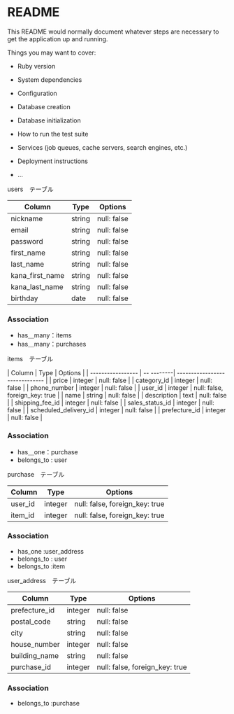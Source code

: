 # README

This README would normally document whatever steps are necessary to get the
application up and running.

Things you may want to cover:

* Ruby version

* System dependencies

* Configuration

* Database creation

* Database initialization

* How to run the test suite

* Services (job queues, cache servers, search engines, etc.)

* Deployment instructions

* ...

users　テーブル

| Column         | Type   | Options     |
| ---------------| ------ | ----------- |
| nickname       | string | null: false |
| email          | string | null: false |
| password       | string | null: false |
| first_name     | string | null: false |
| last_name      | string | null: false |
| kana_first_name| string | null: false |
| kana_last_name | string | null: false |
| birthday       | date   | null: false |

### Association

- has＿many：items
- has＿many：purchases

items　テーブル

| Column                | Type       | Options                        |
| -----------------     | -- --------| ------------------------------ |
| price                 | integer    | null: false                    |
| category_id           | integer    | null: false                    |
| phone_number          | integer    | null: false                    |
| user_id               | integer    | null: false, foreign_key: true |
| name                  | string     | null: false                    |
| description           | text       | null: false                    |
| shipping_fee_id       | integer    | null: false                    |
| sales_status_id       | integer    | null: false                    |
| scheduled_delivery_id | integer    | null: false                    |
| prefecture_id         | integer    | null: false                    |

### Association

- has＿one：purchase
- belongs_to : user

purchase　テーブル

| Column       |  Type       | Options                        |
| -----------  | ----------- | ------------------------------ |
| user_id      | integer     | null: false, foreign_key: true |
| item_id      | integer     | null: false, foreign_key: true |

### Association

- has_one :user_address
- belongs_to : user
- belongs_to :item

user_address　テーブル

| Column        | Type        | Options                        |
| ------------- | ----------  | ------------------------------ |
| prefecture_id | integer     | null: false                    |
| postal_code   | string      | null: false                    |
| city          | string      | null: false                    |
| house_number  | integer     | null: false                    |
| building_name | string      | null: false                    |
| purchase_id   | integer     | null: false, foreign_key: true |

### Association
- belongs_to :purchase
